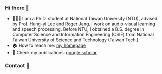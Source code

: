### Hi there 👋 

- 👨🏼‍💻 I am a Ph.D. student at National Taiwan University (NTU), advised by Prof. Hung-yi Lee and Roger Jang. I work on audio-visual learning and speech processing. Before NTU, I obtained a B.S. degree in Computer Science and Information Engineering (CSIE) from National Taiwan University of Science and Technology (Taiwan Tech.)
- 🏠 How to reach me: [my homepage](https://xjchen.tech)
- 📖 Check my publications: [google scholar](https://scholar.google.com/citations?user=ZDVOXd4AAAAJ&hl=en)

### Contact 👋
<!-- <p align="left"> <img
src=https://github-readme-stats.vercel.app/api?username=xjchenGit&show_icons=true&hide_rank=true
alt=rcurtin /> </p> -->
